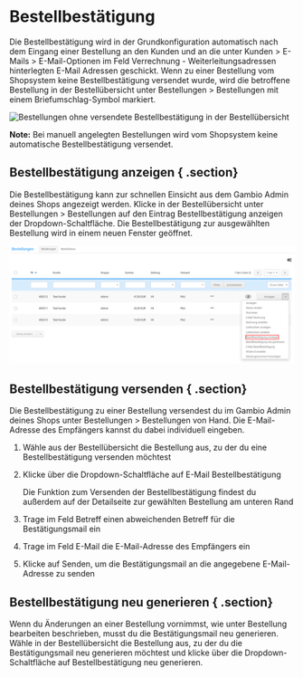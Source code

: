 # Bestellbestätigung 

Die Bestellbestätigung wird in der Grundkonfiguration automatisch nach dem Eingang einer Bestellung an den Kunden und an die unter Kunden \> E-Mails \> E-Mail-Optionen im Feld Verrechnung - Weiterleitungsadressen hinterlegten E-Mail Adressen geschickt. Wenn zu einer Bestellung vom Shopsystem keine Bestellbestätigung versendet wurde, wird die betroffene Bestellung in der Bestellübersicht unter Bestellungen \> Bestellungen mit einem Briefumschlag-Symbol markiert.

![](Bilder/bestaetigungNichtVersendet_.png "Bestellungen ohne versendete Bestellbestätigung in der
      Bestellübersicht")

**Note:** Bei manuell angelegten Bestellungen wird vom Shopsystem keine automatische Bestellbestätigung versendet.

## Bestellbestätigung anzeigen { .section}

Die Bestellbestätigung kann zur schnellen Einsicht aus dem Gambio Admin deines Shops angezeigt werden. Klicke in der Bestellübersicht unter Bestellungen \> Bestellungen auf den Eintrag Bestellbestätigung anzeigen der Dropdown-Schaltfläche. Die Bestellbestätigung zur ausgewählten Bestellung wird in einem neuen Fenster geöffnet.

![](Bilder/BestellungenDropdown_BestellbestaetigungAnzeigen.png "Dropdown-Schaltfläche")

## Bestellbestätigung versenden { .section}

Die Bestellbestätigung zu einer Bestellung versendest du im Gambio Admin deines Shops unter Bestellungen \> Bestellungen von Hand. Die E-Mail-Adresse des Empfängers kannst du dabei individuell eingeben.

1.  Wähle aus der Bestellübersicht die Bestellung aus, zu der du eine Bestellbestätigung versenden möchtest
2.  Klicke über die Dropdown-Schaltfläche auf E-Mail Bestellbestätigung

    Die Funktion zum Versenden der Bestellbestätigung findest du außerdem auf der Detailseite zur gewählten Bestellung am unteren Rand

3.  Trage im Feld Betreff einen abweichenden Betreff für die Bestätigungsmail ein
4.  Trage im Feld E-Mail die E-Mail-Adresse des Empfängers ein
5.  Klicke auf Senden, um die Bestätigungsmail an die angegebene E-Mail-Adresse zu senden

## Bestellbestätigung neu generieren { .section}

Wenn du Änderungen an einer Bestellung vornimmst, wie unter Bestellung bearbeiten beschrieben, musst du die Bestätigungsmail neu generieren. Wähle in der Bestellübersicht die Bestellung aus, zu der du die Bestätigungsmail neu generieren möchtest und klicke über die Dropdown-Schaltfläche auf Bestellbestätigung neu generieren.



